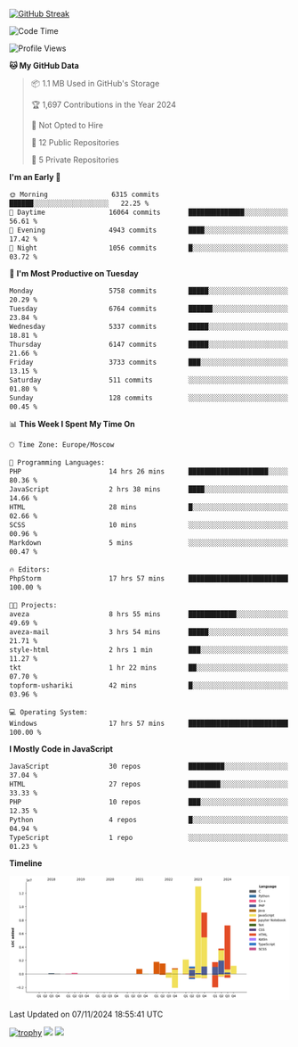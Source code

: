 [![GitHub Streak](https://github-readme-streak-stats.herokuapp.com/?user=yogik10)](https://git.io/streak-stats)
<!--START_SECTION:waka-->
![Code Time](http://img.shields.io/badge/Code%20Time-975%20hrs%205%20mins-blue)

![Profile Views](http://img.shields.io/badge/Profile%20Views-0-blue)

**🐱 My GitHub Data** 

> 📦 1.1 MB Used in GitHub's Storage 
 > 
> 🏆 1,697 Contributions in the Year 2024
 > 
> 🚫 Not Opted to Hire
 > 
> 📜 12 Public Repositories 
 > 
> 🔑 5 Private Repositories 
 > 
**I'm an Early 🐤** 

```text
🌞 Morning                6315 commits        ██████░░░░░░░░░░░░░░░░░░░   22.25 % 
🌆 Daytime                16064 commits       ██████████████░░░░░░░░░░░   56.61 % 
🌃 Evening                4943 commits        ████░░░░░░░░░░░░░░░░░░░░░   17.42 % 
🌙 Night                  1056 commits        █░░░░░░░░░░░░░░░░░░░░░░░░   03.72 % 
```
📅 **I'm Most Productive on Tuesday** 

```text
Monday                   5758 commits        █████░░░░░░░░░░░░░░░░░░░░   20.29 % 
Tuesday                  6764 commits        ██████░░░░░░░░░░░░░░░░░░░   23.84 % 
Wednesday                5337 commits        █████░░░░░░░░░░░░░░░░░░░░   18.81 % 
Thursday                 6147 commits        █████░░░░░░░░░░░░░░░░░░░░   21.66 % 
Friday                   3733 commits        ███░░░░░░░░░░░░░░░░░░░░░░   13.15 % 
Saturday                 511 commits         ░░░░░░░░░░░░░░░░░░░░░░░░░   01.80 % 
Sunday                   128 commits         ░░░░░░░░░░░░░░░░░░░░░░░░░   00.45 % 
```


📊 **This Week I Spent My Time On** 

```text
🕑︎ Time Zone: Europe/Moscow

💬 Programming Languages: 
PHP                      14 hrs 26 mins      ████████████████████░░░░░   80.36 % 
JavaScript               2 hrs 38 mins       ████░░░░░░░░░░░░░░░░░░░░░   14.66 % 
HTML                     28 mins             █░░░░░░░░░░░░░░░░░░░░░░░░   02.66 % 
SCSS                     10 mins             ░░░░░░░░░░░░░░░░░░░░░░░░░   00.96 % 
Markdown                 5 mins              ░░░░░░░░░░░░░░░░░░░░░░░░░   00.47 % 

🔥 Editors: 
PhpStorm                 17 hrs 57 mins      █████████████████████████   100.00 % 

🐱‍💻 Projects: 
aveza                    8 hrs 55 mins       ████████████░░░░░░░░░░░░░   49.69 % 
aveza-mail               3 hrs 54 mins       █████░░░░░░░░░░░░░░░░░░░░   21.71 % 
style-html               2 hrs 1 min         ███░░░░░░░░░░░░░░░░░░░░░░   11.27 % 
tkt                      1 hr 22 mins        ██░░░░░░░░░░░░░░░░░░░░░░░   07.70 % 
topform-ushariki         42 mins             █░░░░░░░░░░░░░░░░░░░░░░░░   03.96 % 

💻 Operating System: 
Windows                  17 hrs 57 mins      █████████████████████████   100.00 % 
```

**I Mostly Code in JavaScript** 

```text
JavaScript               30 repos            █████████░░░░░░░░░░░░░░░░   37.04 % 
HTML                     27 repos            ████████░░░░░░░░░░░░░░░░░   33.33 % 
PHP                      10 repos            ███░░░░░░░░░░░░░░░░░░░░░░   12.35 % 
Python                   4 repos             █░░░░░░░░░░░░░░░░░░░░░░░░   04.94 % 
TypeScript               1 repo              ░░░░░░░░░░░░░░░░░░░░░░░░░   01.23 % 
```



**Timeline**

![Lines of Code chart](https://raw.githubusercontent.com/Yogik10/Yogik10/main/assets/bar_graph.png)


 Last Updated on 07/11/2024 18:55:41 UTC
<!--END_SECTION:waka-->
[![trophy](https://github-profile-trophy.vercel.app/?username=yogik10)](https://github.com/ryo-ma/github-profile-trophy)
![](https://github-profile-summary-cards.vercel.app/api/cards/profile-details?username=yogik10&theme=solarized_dark)
![](https://github-profile-summary-cards.vercel.app/api/cards/most-commit-language?username=yogik10&theme=solarized_dark)


